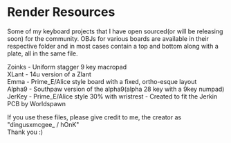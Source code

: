 # Render Resources

Some of my keyboard projects that I have open sourced(or will be releasing soon) for the community.
OBJs for various boards are available in their respective folder and in most cases contain a top and bottom along with a plate, all in the same file.


Zoinks - Uniform stagger 9 key macropad  
XLant - 14u version of a Zlant  
Emma - Prime_E/Alice style board with a fixed, ortho-esque layout  
Alpha9 - Southpaw version of the alpha9(alpha 28 key with a 9key numpad)  
JerKey - Prime_E/Alice style 30% with wristrest - Created to fit the Jerkin PCB by Worldspawn  


If you use these files, please give credit to me, the creator as "dingusxmcgee_ / hOnK"  
Thank you :)
